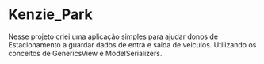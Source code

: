 # Kenzie_Park
Nesse projeto criei uma aplicação simples para ajudar donos de Estacionamento a guardar dados de entra e saida de veiculos.  Utilizando os conceitos de GenericsView e ModelSerializers.
